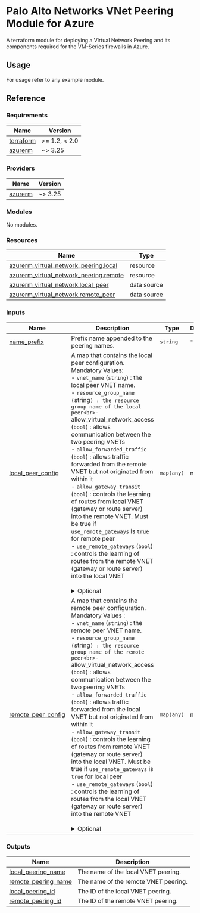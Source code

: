# Palo Alto Networks VNet Peering Module for Azure

A terraform module for deploying a Virtual Network Peering and its components required for the VM-Series firewalls in Azure.

## Usage

For usage refer to any example module.

## Reference
<!-- BEGINNING OF PRE-COMMIT-TERRAFORM DOCS HOOK -->
### Requirements

| Name | Version |
|------|---------|
| <a name="requirement_terraform"></a> [terraform](#requirement\_terraform) | >= 1.2, < 2.0 |
| <a name="requirement_azurerm"></a> [azurerm](#requirement\_azurerm) | ~> 3.25 |

### Providers

| Name | Version |
|------|---------|
| <a name="provider_azurerm"></a> [azurerm](#provider\_azurerm) | ~> 3.25 |

### Modules

No modules.

### Resources

| Name | Type |
|------|------|
| [azurerm_virtual_network_peering.local](https://registry.terraform.io/providers/hashicorp/azurerm/latest/docs/resources/virtual_network_peering) | resource |
| [azurerm_virtual_network_peering.remote](https://registry.terraform.io/providers/hashicorp/azurerm/latest/docs/resources/virtual_network_peering) | resource |
| [azurerm_virtual_network.local_peer](https://registry.terraform.io/providers/hashicorp/azurerm/latest/docs/data-sources/virtual_network) | data source |
| [azurerm_virtual_network.remote_peer](https://registry.terraform.io/providers/hashicorp/azurerm/latest/docs/data-sources/virtual_network) | data source |

### Inputs

| Name | Description | Type | Default | Required |
|------|-------------|------|---------|:--------:|
| <a name="input_name_prefix"></a> [name\_prefix](#input\_name\_prefix) | Prefix name appended to the peering names. | `string` | `""` | no |
| <a name="input_local_peer_config"></a> [local\_peer\_config](#input\_local\_peer\_config) | A map that contains the local peer configuration.<br>Mandatory Values: <br>- `vnet_name` (`string`) : the local peer VNET name.<br>- `resource_group_name (`string`) : the resource group name of the local peer<br>- `allow\_virtual\_network\_access (`bool`) : allows communication between the two peering VNETs<br>- `allow_forwarded_traffic` (`bool`) : allows traffic forwarded from the remote VNET but not originated from within it<br>- `allow_gateway_transit` (`bool`) : controls the learning of routes from local VNET (gateway or route server) into the remote VNET. Must be true if `use_remote_gateways` is `true` for remote peer<br>- `use_remote_gateways` (`bool`) : controls the learning of routes from the remote VNET (gateway or route server) into the local VNET<br><br><details><br><summary>Optional</summary><br>- `name` (string) : the name of the local VNET peering<br></details> | `map(any)` | n/a | yes |
| <a name="input_remote_peer_config"></a> [remote\_peer\_config](#input\_remote\_peer\_config) | A map that contains the remote peer configuration.<br>Mandatory Values : <br>- `vnet_name` (`string`) : the remote peer VNET name.<br>- `resource_group_name (`string`) : the resource group name of the remote peer<br>- `allow\_virtual\_network\_access (`bool`) : allows communication between the two peering VNETs<br>- `allow_forwarded_traffic` (`bool`) : allows traffic forwarded from the local VNET but not originated from within it<br>- `allow_gateway_transit` (`bool`) : controls the learning of routes from remote VNET (gateway or route server) into the local VNET. Must be true if `use_remote_gateways` is `true` for local peer<br>- `use_remote_gateways` (`bool`) : controls the learning of routes from the local VNET (gateway or route server) into the remote VNET<br><br><details><br><summary>Optional</summary><br>- `name` (string) : the name of the remote VNET peering<br></details> | `map(any)` | n/a | yes |

### Outputs

| Name | Description |
|------|-------------|
| <a name="output_local_peering_name"></a> [local\_peering\_name](#output\_local\_peering\_name) | The name of the local VNET peering. |
| <a name="output_remote_peering_name"></a> [remote\_peering\_name](#output\_remote\_peering\_name) | The name of the remote VNET peering. |
| <a name="output_local_peering_id"></a> [local\_peering\_id](#output\_local\_peering\_id) | The ID of the local VNET peering. |
| <a name="output_remote_peering_id"></a> [remote\_peering\_id](#output\_remote\_peering\_id) | The ID of the remote VNET peering. |
<!-- END OF PRE-COMMIT-TERRAFORM DOCS HOOK -->